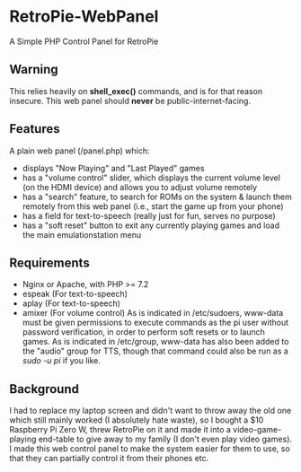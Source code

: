 # RetroPie-WebPanel
A Simple PHP Control Panel for RetroPie

## Warning
This relies heavily on **shell_exec()** commands, and is for that reason insecure. This web panel should **never** be public-internet-facing.

## Features
A plain web panel (/panel.php) which:
 - displays "Now Playing" and "Last Played" games
 - has a "volume control" slider, which displays the current volume level (on the HDMI device) and allows you to adjust volume remotely
 - has a "search" feature, to search for ROMs on the system & launch them remotely from this web panel (i.e., start the game up from your phone)
 - has a field for text-to-speech (really just for fun, serves no purpose)
 - has a "soft reset" button to exit any currently playing games and load the main emulationstation menu

## Requirements
 - Nginx or Apache, with PHP >= 7.2
 - espeak (For text-to-speech)
 - aplay (For text-to-speech)
 - amixer (For volume control)
As is indicated in /etc/sudoers, www-data must be given permissions to execute commands as the pi user without password verification, in order to perform soft resets or to launch games. As is indicated in /etc/group, www-data has also been added to the "audio" group for TTS, though that command could also be run as a *sudo -u pi* if you like.

## Background
I had to replace my laptop screen and didn't want to throw away the old one which still mainly worked (I absolutely hate waste), so I bought a $10 Raspberry Pi Zero W, threw RetroPie on it and made it into a video-game-playing end-table to give away to my family (I don't even play video games). I made this web control panel to make the system easier for them to use, so that they can partially control it from their phones etc.
